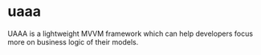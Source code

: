 uaaa
====

UAAA is a lightweight MVVM framework which can help developers focus more on business logic of their models.
